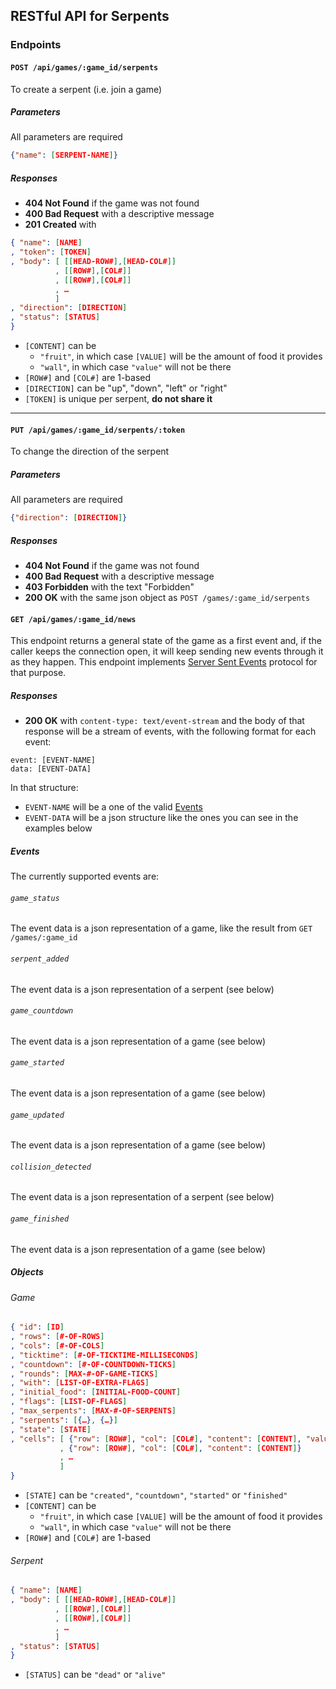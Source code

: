 ## RESTful API for Serpents

### Endpoints

#### ``POST /api/games/:game_id/serpents``
To create a serpent (i.e. join a game)

##### Parameters
All parameters are required
```json
{"name": [SERPENT-NAME]}
```

##### Responses
* **404 Not Found** if the game was not found
* **400 Bad Request** with a descriptive message
* **201 Created** with
```json
{ "name": [NAME]
, "token": [TOKEN]
, "body": [ [[HEAD-ROW#],[HEAD-COL#]]
          , [[ROW#],[COL#]]
          , [[ROW#],[COL#]]
          , …
          ]
, "direction": [DIRECTION]
, "status": [STATUS]
}
```
* `[CONTENT]` can be
  - `"fruit"`, in which case `[VALUE]` will be the amount of food it provides
  - `"wall"`, in which case `"value"` will not be there
* `[ROW#]` and `[COL#]` are 1-based
* `[DIRECTION]` can be "up", "down", "left" or "right"
* `[TOKEN]` is unique per serpent, **do not share it**

---

#### ``PUT /api/games/:game_id/serpents/:token``
To change the direction of the serpent

##### Parameters
All parameters are required
```json
{"direction": [DIRECTION]}
```

##### Responses
* **404 Not Found** if the game was not found
* **400 Bad Request** with a descriptive message
* **403 Forbidden** with the text "Forbidden"
* **200 OK** with the same json object as ``POST /games/:game_id/serpents``

#### ``GET /api/games/:game_id/news``
This endpoint returns a general state of the game as a first event and, if the caller keeps the connection open, it will keep sending new events through it as they happen. This endpoint implements [Server Sent Events](http://dev.w3.org/html5/eventsource/#server-sent-events-intro) protocol for that purpose.

##### Responses
* **200 OK** with ``content-type: text/event-stream`` and the body of that response will be a stream of events, with the following format for each event:
```http
event: [EVENT-NAME]
data: [EVENT-DATA]
```
In that structure:
  * ``EVENT-NAME`` will be a one of the valid [Events](#events)
  * ``EVENT-DATA`` will be a json structure like the ones you can see in the examples below

##### Events

The currently supported events are:

###### ``game_status``
The event data is a json representation of a game, like the result from `GET /games/:game_id`

###### ``serpent_added``
The event data is a json representation of a serpent (see below)

###### ``game_countdown``
The event data is a json representation of a game (see below)

###### ``game_started``
The event data is a json representation of a game (see below)

###### ``game_updated``
The event data is a json representation of a game (see below)

###### ``collision_detected``
The event data is a json representation of a serpent (see below)

###### ``game_finished``
The event data is a json representation of a game (see below)

##### Objects
###### Game
```json
{ "id": [ID]
, "rows": [#-OF-ROWS]
, "cols": [#-OF-COLS]
, "ticktime": [#-OF-TICKTIME-MILLISECONDS]
, "countdown": [#-OF-COUNTDOWN-TICKS]
, "rounds": [MAX-#-OF-GAME-TICKS]
, "with": [LIST-OF-EXTRA-FLAGS]
, "initial_food": [INITIAL-FOOD-COUNT]
, "flags": [LIST-OF-FLAGS]
, "max_serpents": [MAX-#-OF-SERPENTS]
, "serpents": [{…}, {…}]
, "state": [STATE]
, "cells": [ {"row": [ROW#], "col": [COL#], "content": [CONTENT], "value": [VALUE]}
           , {"row": [ROW#], "col": [COL#], "content": [CONTENT]}
           , …
           ]
}
```
* `[STATE]` can be `"created"`, `"countdown"`, `"started"` or `"finished"`
* `[CONTENT]` can be
  - `"fruit"`, in which case `[VALUE]` will be the amount of food it provides
  - `"wall"`, in which case `"value"` will not be there
* `[ROW#]` and `[COL#]` are 1-based

###### Serpent
```json
{ "name": [NAME]
, "body": [ [[HEAD-ROW#],[HEAD-COL#]]
          , [[ROW#],[COL#]]
          , [[ROW#],[COL#]]
          , …
          ]
, "status": [STATUS]
}
```
* `[STATUS]` can be `"dead"` or `"alive"`
